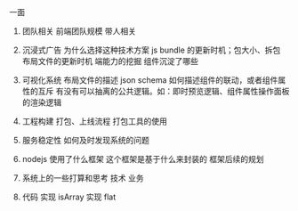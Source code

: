 一面
1. 团队相关
    前端团队规模
    带人相关

2. 沉浸式广告
    为什么选择这种技术方案
    js bundle 的更新时机；包大小、拆包
    布局文件的更新时机
    端能力的挖掘
    组件沉淀了哪些

3. 可视化系统
    布局文件的描述 json schema
    如何描述组件的联动，或者组件属性的互斥
    有没有可以抽离的公共逻辑。如：即时预览逻辑、组件属性操作面板的渲染逻辑

4. 工程构建
    打包、上线流程
    打包工具的使用

5. 服务稳定性
    如何及时发现系统的问题

6. nodejs
    使用了什么框架
    这个框架是基于什么来封装的
    框架后续的规划

7. 系统上的一些打算和思考
    技术
    业务

8. 代码
    实现 isArray
    实现 flat
